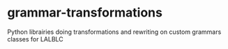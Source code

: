 # grammar-transformations
Python librairies doing transformations and rewriting on custom grammars classes for LALBLC

